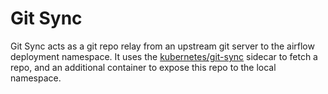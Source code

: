 # Git Sync

Git Sync acts as a git repo relay from an upstream git server to the airflow deployment namespace. It uses the [kubernetes/git-sync](https://github.com/kubernetes/git-sync) sidecar to fetch a repo, and an additional container to expose this repo to the local namespace.
